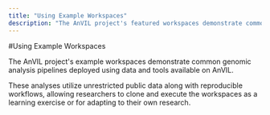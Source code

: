 ```yaml
---
title: "Using Example Workspaces"
description: "The AnVIL project's featured workspaces demonstrate common genomic analysis pipelines deployed using data and tools available on AnVIL."
---
```


#Using Example Workspaces

The AnVIL project's example workspaces demonstrate common genomic analysis pipelines deployed using data and tools available on AnVIL.

These analyses utilize unrestricted public data along with reproducible workflows, allowing researchers to clone and execute the workspaces as a learning exercise or for adapting to their own research.

<Workspaces></Workspaces>
